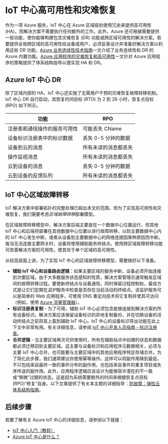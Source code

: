 <properties
 pageTitle="IoT 中心高可用性和灾难恢复 | Microsoft Azure"
 description="介绍可帮助你构建包含灾难恢复功能的高可用性 IoT 解决方案的功能。"
 services="iot-hub"
 documentationCenter=""
 authors="fsautomata"
 manager="timlt"
 editor=""/>

<tags
 ms.service="iot-hub"
 ms.date="02/03/2016"
 wacn.date="03/18/2016"/>

# IoT 中心高可用性和灾难恢复

作为一项 Azure 服务，IoT 中心在 Azure 区域级别使用冗余来提供高可用性 (HA)，而解决方案不需要执行任何额外的工作。此外，Azure 还可根据需要提供一些功能，使你能够构建包含灾难恢复 (DR) 功能或跨区域可用性的解决方案。若要提供全局跨区域的高可用性给设备或用户，必须妥善设计并准备好解决方案以利用这些 DR 功能。[Azure 业务连续性技术指南][]一文介绍了业务连续性和 DR 的 Azure 内置功能。[Azure 应用程序的灾难恢复和高可用性][]一文针对 Azure 应用程序的策略提供了体系结构指导以便实现 HA 和 DR。

## Azure IoT 中心 DR
除了区域内部的 HA，IoT 中心还实施了无需用户干预的灾难恢复故障转移机制。IoT 中心 DR 自行启动，其恢复时间目标 (RTO) 为 2 到 26 小时，恢复点目标 (RPO) 如下所示。

| 功能 | RPO |
| ------------- | --- |
| 注册表和通信操作的服务可用性 | 可能丢失 CName |
| 设备标识注册表中的标识数据 | 丢失 0-5 分钟的数据 |
| 设备到云的消息 | 所有未读的消息都丢失 |
| 操作监视消息 | 所有未读的消息都丢失 |
| 云到设备的消息 | 丢失 0-5 分钟的数据 |
| 云到设备的反馈队列 | 所有未读的消息都丢失 |

## IoT 中心区域故障转移

IoT 解决方案中部署拓扑的完整处理已超出本文的范围，但为了实现高可用性和灾难恢复，我们需要考虑*区域故障转移*部署模型。

在区域故障转移模型中，解决方案后端主要是在一个数据中心位置运行，但其他 IoT 中心和后端将部署在其他数据中心位置以进行故障转移，以防主要数据中心内的 IoT 中心发生中断，或者从设备到主要数据中心的网络连接因某种原因而中断。每当无法连接主要网关时，设备将使用辅助服务终结点。使用跨区域故障转移功能可改善解决方案的可用性，使其优于单个区域的高可用性。

从较高层面上讲，为了实现 IoT 中心的区域故障转移模型，需要做好以下准备。

* **辅助 IoT 中心和设备路由逻辑**：如果主要区域的服务中断，设备必须开始连接到次要区域。由于大多数服务状态感知的性质，解决方案管理员通常触发区域间的故障转移过程。要使新终结点与设备通信，同时保留过程控制权，最佳方式是让它们定期在*监护*服务中检查是否存在当前活动的终结点。该监护服务可以是简单的 Web 应用程序，可使用 DNS 重定向技术将它复制并使其可访问（例如，使用 [Azure 流量管理器][]）。
* **标识注册表复制** - 为了可用，辅助 IoT 中心必须包含能够连接到解决方案的所有设备标识。解决方案应该保留设备标识的异地复制备份，并在切换设备的活动终结点之前将其上载到辅助 IoT 中心。IoT 中心的设备标识导出功能在此上下文中非常有用。有关详细信息，请参阅 [IoT 中心开发人员指南 - 标识注册表][]。
* **合并逻辑** - 当主要区域再次可供使用时，所有在辅助站点中创建的状态和数据都必须迁移回到主要区域。这主要与设备标识和应用程序元数据相关，必须与主要 IoT 中心合并，也可能要与主要区域中的其他应用程序特定存储合并。为了简化此步骤，我们通常建议你使用幂等操作。这样可以将副作用降到最低，不只包括来自最终一致的事件分布的副作用，也包括来自事件的重复项目或失序传送的副作用。此外，应用程序逻辑应该设计为能够容许潜在的不一致或“稍微”过期的状态。这是因为系统需要额外的时间来根据恢复点目标 (RPO)“修复”自身。以下文章提供了有关本主题的详细指导：[防故障：弹性云体系结构指南][]。

## 后续步骤

若要了解有关 Azure IoT 中心的详细信息，请参阅以下链接：

- [IoT 中心入门（教程）][lnk-get-started]
- [Azure IoT 中心是什么？][]

[Azure 业务连续性技术指南]: https://msdn.microsoft.com/zh-cn/library/azure/hh873027.aspx
[Azure 应用程序的灾难恢复和高可用性]: https://msdn.microsoft.com/zh-cn/library/azure/dn251004.aspx
[防故障：弹性云体系结构指南]: https://msdn.microsoft.com/zh-cn/library/azure/jj853352.aspx
[Azure 流量管理器]: /documentation/services/traffic-manager/
[IoT 中心开发人员指南 - 标识注册表]: /documentation/articles/iot-hub-devguide/#identityregistry

[lnk-get-started]: /documentation/articles/iot-hub-csharp-csharp-getstarted
[Azure IoT 中心是什么？]: /documentation/articles/iot-hub-what-is-iot-hub

<!---HONumber=Mooncake_0307_2016-->